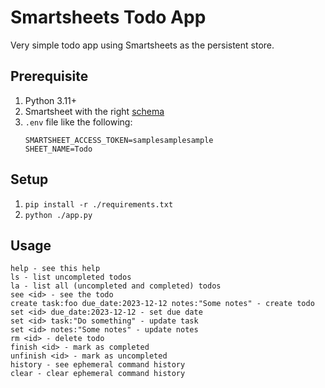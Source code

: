# Smartsheets Todo App

Very simple todo app using Smartsheets as the persistent store.

## Prerequisite

1. Python 3.11+
2. Smartsheet with the right [schema](./lib/todo.py)
3. `.env` file like the following:
    ```env
    SMARTSHEET_ACCESS_TOKEN=samplesamplesample
    SHEET_NAME=Todo
    ```

## Setup

1. `pip install -r ./requirements.txt`
2. `python ./app.py`

## Usage

```shell
help - see this help
ls - list uncompleted todos
la - list all (uncompleted and completed) todos
see <id> - see the todo
create task:foo due_date:2023-12-12 notes:"Some notes" - create todo
set <id> due_date:2023-12-12 - set due date
set <id> task:"Do something" - update task
set <id> notes:"Some notes" - update notes
rm <id> - delete todo
finish <id> - mark as completed
unfinish <id> - mark as uncompleted
history - see ephemeral command history
clear - clear ephemeral command history
```
